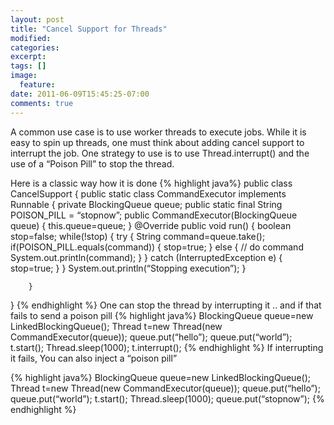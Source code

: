 ```yaml
---
layout: post
title: "Cancel Support for Threads"
modified:
categories: 
excerpt:
tags: []
image:
  feature:
date: 2011-06-09T15:45:25-07:00
comments: true
---
```


A common use case is to use worker threads to execute jobs. While it is easy to spin up threads, one must think about adding cancel support to interrupt the job. One strategy to use is to use Thread.interrupt() and the use of a “Poison Pill” to stop the thread.

Here is a classic way how it is done
{% highlight java%}
public class CancelSupport {
        public static class CommandExecutor implements Runnable {
                private BlockingQueue<String> queue;
                public static final String POISON_PILL  = “stopnow”;
                public CommandExecutor(BlockingQueue<String> queue) {
                        this.queue=queue;
                }
                @Override
                public void run() {
                        boolean stop=false;
                        while(!stop) {
                                try {
                                        String command=queue.take();
                                        if(POISON_PILL.equals(command)) {
                                                stop=true;
                                        } else {
                                                // do command
                                                System.out.println(command);
                                        }
                                } catch (InterruptedException e) {
                                        stop=true;
                                }
                        }
                        System.out.println(“Stopping execution”);
                }
               
        }
}
{% endhighlight %}
One can stop the thread by interrupting it .. and if that fails to send a poison pill
{% highlight java%}
BlockingQueue<String> queue=new LinkedBlockingQueue<String>();
Thread t=new Thread(new CommandExecutor(queue));
queue.put(“hello”);
queue.put(“world”);
t.start();
Thread.sleep(1000);
t.interrupt();
{% endhighlight %}
If interrupting it fails, You can also inject a “poison pill”

{% highlight java%}
BlockingQueue<String> queue=new LinkedBlockingQueue<String>();
Thread t=new Thread(new CommandExecutor(queue));
queue.put(“hello”);
queue.put(“world”);
t.start();
Thread.sleep(1000);
queue.put(“stopnow”);
{% endhighlight %}
